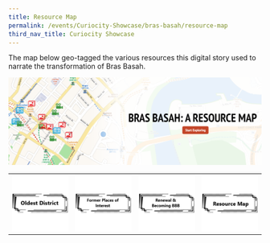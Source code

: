 ```yaml
---
title: Resource Map
permalink: /events/Curiocity-Showcase/bras-basah/resource-map
third_nav_title: Curiocity Showcase
---
```

The map below geo-tagged the various resources this digital story used to narrate the transformation of Bras Basah.

![Alt text for image on Isomer site](/images/sample-bb-resource-story-map.png)

| |  |  | |
| :--------: | :--------: | :--------: |  :--------: |
| [![Alt text for image on Isomer site](/images/sample-bb-icon-oldest-district.png)](/events/Curiocity-Showcase/bras-basah/oldest)    | [![Alt text for image on Isomer site](/images/sample-bb-icon-places-interest.png)](/events/curiocity-showcase/former-places-interest)     | [![Alt text for image on Isomer site](/images/sample-bb-icon-becoming-bbb.png)](/events/curiocity-showcase/bras-basah/bbb)     | [![Alt text for image on Isomer site](/images/sample-bb-icon-resource-map.png)](/events/curiocity-showcase/bras-basah/resource-map)     |